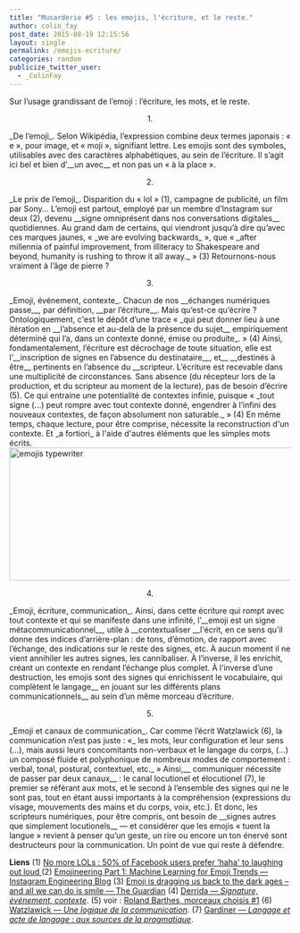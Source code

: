 ```yaml
---
title: "Musarderie #5 : les emojis, l'écriture, et le reste."
author: colin_fay
post_date: 2015-08-19 12:15:56
layout: single
permalink: /emojis-ecriture/
categories: random
publicize_twitter_user:
  - _ColinFay
---
```

Sur l’usage grandissant de l’emoji : l’écriture, les mots, et le reste. <!--more-->
<p style="text-align: center;">1.</p>
_De l’emoji_. Selon Wikipédia, l’expression combine deux termes japonais : « e », pour image, et « moji », signifiant lettre. Les emojis sont des symboles, utilisables avec des caractères alphabétiques, au sein de l’écriture. Il s’agit ici bel et bien d’__un avec__ et non pas un « à la place ».
<p style="text-align: center;">2.</p>
_Le prix de l’emoji_. Disparition du « lol » (1), campagne de publicité, un film par Sony... L’emoji est partout, employé par un membre d’Instagram sur deux (2), devenu __signe omniprésent dans nos conversations digitales__ quotidiennes. Au grand dam de certains, qui viendront jusqu’à dire qu’avec ces marques jaunes, « _we are evolving backwards_ », que « _after millennia of painful improvement, from illiteracy to Shakespeare and beyond, humanity is rushing to throw it all away._ » (3) Retournons-nous vraiment à l’âge de pierre ?
<p style="text-align: center;">3.</p>
_Emoji, événement, contexte_. Chacun de nos __échanges numériques passe__, par définition, __par l’écriture__. Mais qu’est-ce qu’écrire ? Ontologiquement, c'est le dépôt d’une trace « _qui peut donner lieu à une itération en __l’absence et au-delà de la présence du sujet__ empiriquement déterminé qui l’a, dans un contexte donné, émise ou produite_. » (4) Ainsi, fondamentalement, l’écriture est décrochage de toute situation, elle est l’__inscription de signes en l’absence du destinataire__, et__ __destinés à être__ pertinents en l’absence du __scripteur. L’écriture est recevable dans une multiplicité de circonstances. Sans absence (du récepteur lors de la production, et du scripteur au moment de la lecture), pas de besoin d’écrire (5). Ce qui entraine une potentialité de contextes infinie, puisque « _tout signe (...) peut rompre avec tout contexte donné, engendrer à l’infini des nouveaux contextes, de façon absolument non saturable._ » (4) En même temps, chaque lecture, pour être comprise, nécessite la reconstruction d'un contexte. Et _a fortiori_ à l'aide d'autres éléments que les simples mots écrits.

<img class="aligncenter size-full wp-image-680" src="http://cf.data-bzh.fr/wp-content/uploads/2015/08/emoji-typewritter.jpg" alt="emojis typewriter" width="640" height="238" />
<p style="text-align: center;">4.</p>
_Emoji, écriture, communication_. Ainsi, dans cette écriture qui rompt avec tout contexte et qui se manifeste dans une infinité, l’__emoji est un signe métacommunicationnel__, utile à __contextualiser __l'écrit, en ce sens qu’il donne des indices d’arrière-plan : de tons, d’émotion, de rapport avec l’échange, des indications sur le reste des signes, etc. À aucun moment il ne vient annihiler les autres signes, les cannibaliser. À l’inverse, il les enrichit, créant un contexte en rendant l’échange plus complet. À l’inverse d’une destruction, les emojis sont des signes qui enrichissent le vocabulaire, qui complètent le langage__ en jouant sur les différents plans communicationnels__ au sein d’un même morceau d’écriture.
<p style="text-align: center;">5.</p>
_Emoji et canaux de communication_. Car comme l’écrit Watzlawick (6), la communication n’est pas juste : «_ les mots, leur configuration et leur sens (...), mais aussi leurs concomitants non-verbaux et le langage du corps, (...) un composé fluide et polyphonique de nombreux modes de comportement : verbal, tonal, postural, contextuel, etc._ » Ainsi,__ communiquer nécessite de passer par deux canaux__ : le canal locutionel et élocutionel (7), le premier se référant aux mots, et le second à l’ensemble des signes qui ne le sont pas, tout en étant aussi importants à la compréhension (expressions du visage, mouvements des mains et du corps, voix, etc.). Et donc, les scripteurs numériques, pour être compris, ont besoin de __signes autres que simplement locutionels__ — et considérer que les emojis « tuent la langue » revient à penser qu’un geste, un rire ou encore un ton énervé sont destructeurs pour la communication. Un point de vue qui reste à défendre.

__Liens__
(1) <a href="http://www.theguardian.com/technology/2015/aug/10/lol-facebook-haha" target="_blank">No more LOLs : 50% of Facebook users prefer 'haha' to laughing out loud </a>
(2) <a href="http://instagram-engineering.tumblr.com/post/117889701472/emojineering-part-1-machine-learning-for-emoji" target="_blank">Emojineering Part 1: Machine Learning for Emoji Trends — Instagram Engineering Blog</a>
(3) <a href="http://www.theguardian.com/artanddesign/jonathanjonesblog/2015/may/27/emoji-language-dragging-us-back-to-the-dark-ages-yellow-smiley-face" target="_blank">Emoji is dragging us back to the dark ages – and all we can do is smile — The Guardian</a>
(4) <a href="http://www.egs.edu/faculty/jacques-derrida/articles/signature-evenement-contexte/" target="_blank">Derrida — _Signature, événement, contexte_</a>.
(5) voir : <a href="http://colinfay.me/2015/07/27/roland-barthes-1/">Roland Barthes, morceaux choisis #1</a>
(6) <a href="http://www.seuil.com/livre-9782757839997.htm" target="_blank">Watzlawick — _Une logique de la communication_</a>.
(7) <a href="http://www.septentrion.com/fr/livre/?GCOI=27574100649900&amp;fa=author&amp;person_ID=7546" target="_blank">Gardiner — _Langage et acte de langage : aux sources de la pragmatique_</a>.
